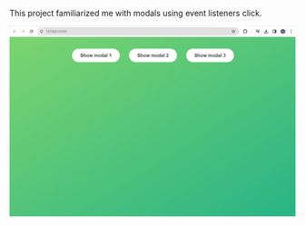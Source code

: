 This project familiarized me with modals using event listeners click.

![Video Wlakthrough](./modalGif.gif)
